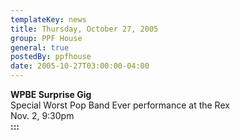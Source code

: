 ```yaml
---
templateKey: news
title: Thursday, October 27, 2005
group: PPF House
general: true
postedBy: ppfhouse
date: 2005-10-27T03:00:00-04:00
---
```

**WPBE Surprise Gig**  
Special Worst Pop Band Ever performance at the Rex   
 Nov. 2, 9:30pm  
**:::**